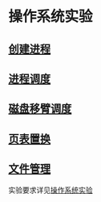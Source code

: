 # 操作系统实验
## [创建进程](./src/os1)  

## [进程调度](./src/process_scheduling_management)  

## [磁盘移臂调度](./src/disk_management)  

## [页表置换](./src/memory_management)  

## [文件管理](./src/file_management)  

实验要求详见[操作系统实验](./操作系统实验.pdf)  
